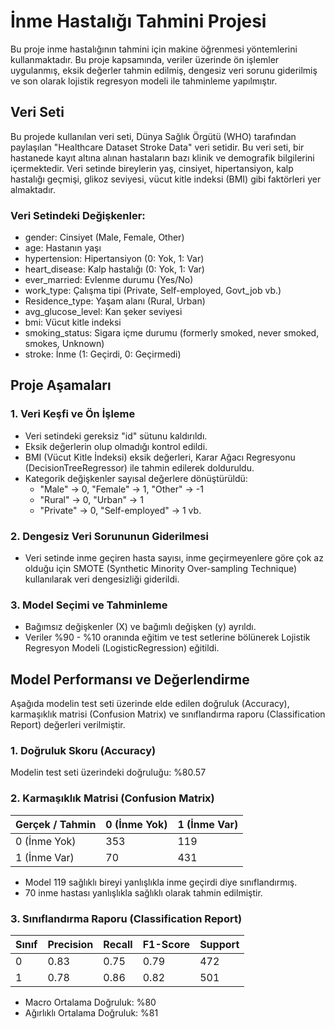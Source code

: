 # İnme Hastalığı Tahmini Projesi

Bu proje inme hastalığının tahmini için makine öğrenmesi yöntemlerini kullanmaktadır. Bu proje kapsamında, veriler üzerinde ön işlemler uygulanmış, eksik değerler tahmin edilmiş, dengesiz veri sorunu giderilmiş ve son olarak lojistik regresyon modeli ile tahminleme yapılmıştır.



## Veri Seti

Bu projede kullanılan veri seti, Dünya Sağlık Örgütü (WHO) tarafından paylaşılan "Healthcare Dataset Stroke Data" veri setidir. Bu veri seti, bir hastanede kayıt altına alınan hastaların bazı klinik ve demografik bilgilerini içermektedir.  Veri setinde bireylerin yaş, cinsiyet, hipertansiyon, kalp hastalığı geçmişi, glikoz seviyesi, vücut kitle indeksi (BMI) gibi faktörleri yer almaktadır.

### Veri Setindeki Değişkenler:
- gender: Cinsiyet (Male, Female, Other)
- age: Hastanın yaşı
- hypertension: Hipertansiyon (0: Yok, 1: Var)
- heart_disease: Kalp hastalığı (0: Yok, 1: Var)
- ever_married: Evlenme durumu (Yes/No)
- work_type: Çalışma tipi (Private, Self-employed, Govt_job vb.)
- Residence_type: Yaşam alanı (Rural, Urban)
- avg_glucose_level: Kan şeker seviyesi
- bmi: Vücut kitle indeksi
- smoking_status: Sigara içme durumu (formerly smoked, never smoked, smokes, Unknown)
- stroke: İnme (1: Geçirdi, 0: Geçirmedi)



## Proje Aşamaları

### 1. Veri Keşfi ve Ön İşleme
- Veri setindeki gereksiz "id" sütunu kaldırıldı.
- Eksik değerlerin olup olmadığı kontrol edildi.
- BMI (Vücut Kitle İndeksi) eksik değerleri, Karar Ağacı Regresyonu (DecisionTreeRegressor) ile tahmin edilerek dolduruldu.
- Kategorik değişkenler sayısal değerlere dönüştürüldü:
  - "Male" → 0, "Female" → 1, "Other" → -1
  - "Rural" → 0, "Urban" → 1
  - "Private" → 0, "Self-employed" → 1 vb.

### 2. Dengesiz Veri Sorununun Giderilmesi
- Veri setinde inme geçiren hasta sayısı, inme geçirmeyenlere göre çok az olduğu için SMOTE (Synthetic Minority Over-sampling Technique) kullanılarak veri dengesizliği giderildi.

### 3. Model Seçimi ve Tahminleme
- Bağımsız değişkenler (X) ve bağımlı değişken (y) ayrıldı.
- Veriler %90 - %10 oranında eğitim ve test setlerine bölünerek Lojistik Regresyon Modeli (LogisticRegression) eğitildi.



## Model Performansı ve Değerlendirme
Aşağıda modelin test seti üzerinde elde edilen doğruluk (Accuracy), karmaşıklık matrisi (Confusion Matrix) ve sınıflandırma raporu (Classification Report) değerleri verilmiştir.

### 1. Doğruluk Skoru (Accuracy)
Modelin test seti üzerindeki doğruluğu: %80.57

### 2. Karmaşıklık Matrisi (Confusion Matrix)
| Gerçek / Tahmin | 0 (İnme Yok) | 1 (İnme Var) |
|------------------|------------|------------|
| 0 (İnme Yok) | 353        | 119        |
| 1 (İnme Var) | 70         | 431        |

- Model 119 sağlıklı bireyi yanlışlıkla inme geçirdi diye sınıflandırmış.
- 70 inme hastası yanlışlıkla sağlıklı olarak tahmin edilmiştir.

### 3. Sınıflandırma Raporu (Classification Report)
| Sınıf | Precision | Recall | F1-Score | Support |
|--------|-----------|--------|---------|----------------|
| 0  | 0.83      | 0.75   | 0.79    | 472            |
| 1  | 0.78      | 0.86   | 0.82    | 501            |

- Macro Ortalama Doğruluk: %80
- Ağırlıklı Ortalama Doğruluk: %81

